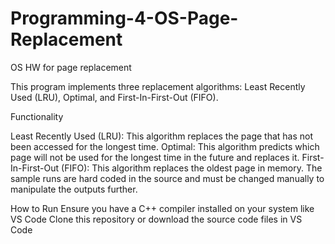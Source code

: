 # Programming-4-OS-Page-Replacement
OS HW for page replacement

This program implements three replacement algorithms: Least Recently Used (LRU), Optimal, and First-In-First-Out (FIFO).

Functionality

Least Recently Used (LRU): This algorithm replaces the page that has not been accessed for the longest time.
Optimal: This algorithm predicts which page will not be used for the longest time in the future and replaces it.
First-In-First-Out (FIFO): This algorithm replaces the oldest page in memory.
The sample runs are hard coded in the source and must be changed manually to manipulate the outputs further.

How to Run
Ensure you have a C++ compiler installed on your system like VS Code
Clone this repository or download the source code files in VS Code
